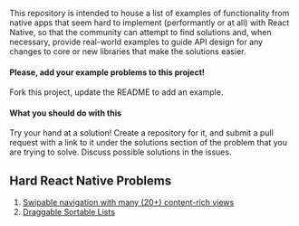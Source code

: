 This repository is intended to house a list of examples of functionality
from native apps that seem hard to implement (performantly or at all)
with React Native, so that the community can attempt to find solutions
and, when necessary, provide real-world examples to guide API design for
any changes to core or new libraries that make the solutions easier.

#### Please, add your example problems to this project!

Fork this project, update the README to add an example.


#### What you should do with this

Try your hand at a solution! Create a repository for it, and submit a
pull request with a link to it under the solutions section of the
problem that you are trying to solve. Discuss possible solutions in the
issues.

## Hard React Native Problems

1. [Swipable navigation with many (20+) content-rich views](1-swipable-nav-many-views.md)
2. [Draggable Sortable Lists](2-draggable-sortable-lists.md)
